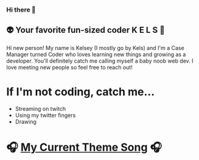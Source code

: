 ### Hi there 👋

## :alien: Your favorite fun-sized coder K E L S :purple_heart: 
Hi new person! My name is Kelsey (I mostly go by Kels) and I'm a Case Manager turned Coder who loves learning new things and growing as a developer. You'll definitely catch me calling myself a baby noob web dev. I love meeting new people so feel free to reach out! 

# If I'm not coding, catch me...
* Streaming on twitch 
* Using my twitter fingers 
* Drawing 

# :headphones: [My Current Theme Song](https://www.youtube.com/watch?v=mTjQq5rMlEY) :headphones: 

